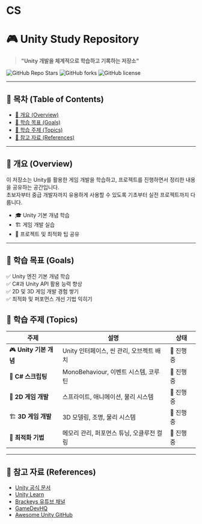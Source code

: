# CS
# 🎮 Unity Study Repository
> **"Unity 개발을 체계적으로 학습하고 기록하는 저장소"**

![GitHub Repo Stars](https://img.shields.io/github/stars/yourusername/Unity-Study?style=social)
![GitHub forks](https://img.shields.io/github/forks/yourusername/Unity-Study?style=social)
![GitHub license](https://img.shields.io/github/license/yourusername/Unity-Study)

---

## 📌 목차 (Table of Contents)
- [📖 개요 (Overview)](#-개요-overview)
- [🎯 학습 목표 (Goals)](#-학습-목표-goals)
- [📝 학습 주제 (Topics)](#-학습-주제-topics)
- [🔗 참고 자료 (References)](#-참고-자료-references)

---

## 📖 개요 (Overview)
이 저장소는 Unity를 활용한 게임 개발을 학습하고, 프로젝트를 진행하면서 정리한 내용을 공유하는 공간입니다.  
초보자부터 중급 개발자까지 유용하게 사용할 수 있도록 기초부터 실전 프로젝트까지 다룹니다.  

- 🎓 Unity 기본 개념 학습
- 🏗️ 게임 개발 실습
- 🚀 프로젝트 및 최적화 팁 공유

---

## 🎯 학습 목표 (Goals)
✅ Unity 엔진 기본 개념 학습  
✅ C#과 Unity API 활용 능력 향상  
✅ 2D 및 3D 게임 개발 경험 쌓기  
✅ 최적화 및 퍼포먼스 개선 기법 익히기  

## 📝 학습 주제 (Topics)

| 주제 | 설명 | 상태 |
|------|------|------|
| 🎮 **Unity 기본 개념** | Unity 인터페이스, 씬 관리, 오브젝트 배치 | 🔄 진행 중 |
| 📜 **C# 스크립팅** | MonoBehaviour, 이벤트 시스템, 코루틴 | 🔄 진행 중 |
| 🎨 **2D 게임 개발** | 스프라이트, 애니메이션, 물리 시스템 | 🔄 진행 중 |
| 🏗️ **3D 게임 개발** | 3D 모델링, 조명, 물리 시스템 | 🔄 진행 중 |
| 🚀 **최적화 기법** | 메모리 관리, 퍼포먼스 튜닝, 오클루전 컬링 | 🔄 진행 중 |

---

## 🔗 참고 자료 (References)
- [Unity 공식 문서](https://docs.unity3d.com/Manual/index.html)
- [Unity Learn](https://learn.unity.com/)
- [Brackeys 유튜브 채널](https://www.youtube.com/c/Brackeys)
- [GameDevHQ](https://gamedevhq.com/)
- [Awesome Unity GitHub](https://github.com/RyanNielson/awesome-unity)

